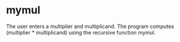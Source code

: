 # mymul
The user enters a multiplier and multiplicand. The program computes (multiplier * multiplicand) using the recursive function mymul.
